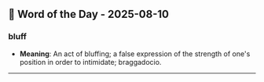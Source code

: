 ## 📅 Word of the Day - 2025-08-10

### **bluff**
- **Meaning**: An act of bluffing; a false expression of the strength of one's position in order to intimidate; braggadocio.

---
